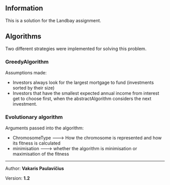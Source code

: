 ## Information

This is a solution for the Landbay assignment.

## Algorithms

Two different strategies were implemented for solving this problem.

### GreedyAlgorithm

Assumptions made:
- Investors always look for the largest mortgage to fund (investments sorted by their size)
- Investors that have the smallest expected annual income from interest get to choose first, when the abstractAlgorithm considers the next investment.

### Evolutionary algorithm

Arguments passed into the algorithm:
- ChromosomeType ---> How the chromosome is represented and how its fitness is calculated
- minimisation ---> whether the algorithm is minimisation or maximisation of the fitness

---
Author: **Vakaris Paulavičius**

Version: **1.2**